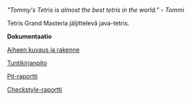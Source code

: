 *"Tommy's Tetris is almost the best tetris in the world." - Tommi*

Tetris Grand Masteria jäljittelevä java-tetris.

**Dokumentaatio**

[Aiheen kuvaus ja rakenne](Dokumentaatio/Aihemaarittely.md)

[Tuntikirjanpito](Dokumentaatio/tuntikirjanpito.md)

[Pit-raportti](https://rawgit.com/HyTom/T-Tetris/master/Dokumentaatio/pit/201701042135/index.html)

[Checkstyle-raportti](https://rawgit.com/HyTom/T-Tetris/master/Dokumentaatio/checkstyle/site/checkstyle.html)
